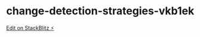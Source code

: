 # change-detection-strategies-vkb1ek

[Edit on StackBlitz ⚡️](https://stackblitz.com/edit/change-detection-strategies-vkb1ek)